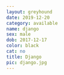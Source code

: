 ```yaml
---
layout: greyhound
date: 2019-12-20
category: available
name: django
sex: male
dob: 2017-12-17
color: black
cat: no
title: Django
pic: django.jpg
---
```


